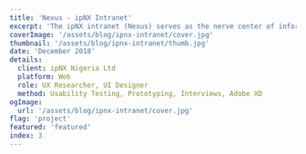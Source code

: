 ```yaml
---
title: 'Nexus - ipNX Intranet'
excerpt: 'The ipNX intranet (Nexus) serves as the nerve center of information, within an organisation 500 strong and spread across the major cities of Nigeria, it was criticial that access to tools, information, documentation, & environments for collaboration was a seamless experience.'
coverImage: '/assets/blog/ipnx-intranet/cover.jpg'
thumbnail: '/assets/blog/ipnx-intranet/thumb.jpg'
date: 'December 2018'
details:
  client: ipNX Nigeria Ltd
  platform: Web
  role: UX Researcher, UI Designer
  method: Usability Testing, Prototyping, Interviews, Adobe XD
ogImage:
  url: '/assets/blog/ipnx-intranet/cover.jpg'
flag: 'project'
featured: 'featured'
index: 3
---
```


